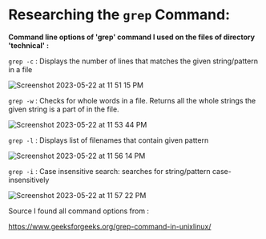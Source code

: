 # Researching the `grep` Command:

**Command line options of 'grep' command I used on the files of directory 'technical' :**

`grep -c` : Displays the number of lines that matches the given string/pattern in a file

![Screenshot 2023-05-22 at 11 51 15 PM](https://github.com/gauravn17/cse-15l-lab-reports/assets/93863977/dceeeb06-4c1f-4c1c-8655-f6e5fbcaab89)


`grep -w` : Checks for whole words in a file. Returns all the whole strings the given string is a part of in the file.

![Screenshot 2023-05-22 at 11 53 44 PM](https://github.com/gauravn17/cse-15l-lab-reports/assets/93863977/f339d4c6-e6a4-4f90-83e9-d7c7111ef12f)


`grep -l` : Displays list of filenames that contain given pattern

![Screenshot 2023-05-22 at 11 56 14 PM](https://github.com/gauravn17/cse-15l-lab-reports/assets/93863977/a06d8916-aa60-4de1-bd58-dfaa25ca3ce0)


`grep -i` : Case insensitive search: searches for string/pattern case-insensitively

![Screenshot 2023-05-22 at 11 57 22 PM](https://github.com/gauravn17/cse-15l-lab-reports/assets/93863977/acfeeb0b-e75f-4496-92d5-146b39690940)

Source I found all command options from : 

https://www.geeksforgeeks.org/grep-command-in-unixlinux/
